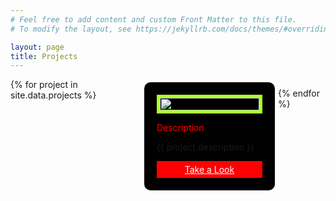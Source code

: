 ```yaml
---
# Feel free to add content and custom Front Matter to this file.
# To modify the layout, see https://jekyllrb.com/docs/themes/#overriding-theme-defaults

layout: page
title: Projects
---
```


<style>

.card {
    margin: 5px;
    background: black;
    width:40%;
    height:auto;
    padding: 20px;
    border-radius: 10px;
}

.btn {
    background:red;
    width:100%;
    display:block;
    text-align:center;
    padding:5px;
    color:white !important;
}

.btn:hover {
    background: greenyellow;
    color:black !important;
}

.box {
    display:flex;
    align-items:center;
    justify-content:center;
}

img.post-project {
    display:block;
    border: 5px solid greenyellow;
    width:100%;
}


.title {
    color: red;
}

section#box-cards {
    width: 100%;
    display: flex;
    justify-content:center;
}

</style>


<section id="box-cards">
{% for project in site.data.projects %}
<div class="card">
    <div class="box">
        <img class="post-project" src="{{ project.image_url }}" />
    </div>
    <p class="title"> Description </p>
    <p> {{ project.description }} </p>
    <div class="box">
        <a href="{{ project.link }}" class="btn"> Take a Look </a>
    </div>
</div>

{% endfor %}
<div/>
